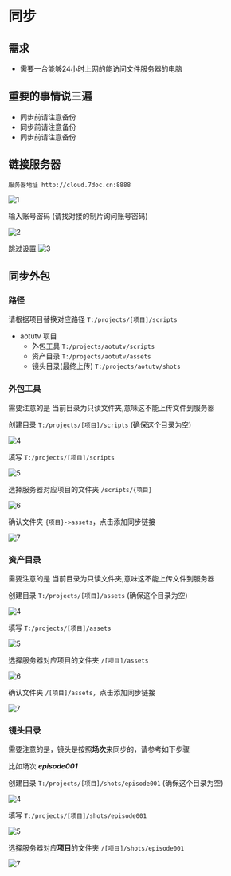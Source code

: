 # 同步
## 需求

* 需要一台能够24小时上网的能访问文件服务器的电脑

## 重要的事情说三遍
* 同步前请注意备份
* 同步前请注意备份
* 同步前请注意备份


## 链接服务器
`服务器地址 http://cloud.7doc.cn:8888`

![1](/images/1.png)

输入账号密码 (请找对接的制片询问账号密码)

![2](/images/2.png)

跳过设置
![3](/images/3.png)






## 同步外包

### 路径
请根据项目替换对应路径 `T:/projects/[项目]/scripts` 

- aotutv 项目 
    - 外包工具 `T:/projects/aotutv/scripts` 
    - 资产目录 `T:/projects/aotutv/assets` 
    - 镜头目录(最终上传) `T:/projects/aotutv/shots`  


### **外包工具**
需要注意的是 当前目录为只读文件夹,意味这不能上传文件到服务器

创建目录 `T:/projects/[项目]/scripts` (确保这个目录为空)

![4](/images/4.png)

填写 `T:/projects/[项目]/scripts`

![5](/images/5.png)

选择服务器对应项目的文件夹 `/scripts/{项目}`

![6](/images/9.png)

确认文件夹 `{项目}->assets`，点击添加同步链接

![7](/images/7.png)


### **资产目录**
需要注意的是 当前目录为只读文件夹,意味这不能上传文件到服务器

创建目录 `T:/projects/[项目]/assets` (确保这个目录为空)

![4](/images/4.png)

填写 `T:/projects/[项目]/assets`

![5](/images/5.png)

选择服务器对应项目的文件夹 `/[项目]/assets`

![6](/images/6.png)

确认文件夹 `/[项目]/assets`，点击添加同步链接

![7](/images/7.png)


### **镜头目录**
需要注意的是，镜头是按照**场次**来同步的，请参考如下步骤

比如场次 ***episode001***

创建目录 `T:/projects/[项目]/shots/episode001` (确保这个目录为空)

![4](/images/4.png)

填写 `T:/projects/[项目]/shots/episode001`

![5](/images/5.png)

选择服务器对应**项目**的文件夹 `/[项目]/shots/episode001`

![7](/images/8.png)